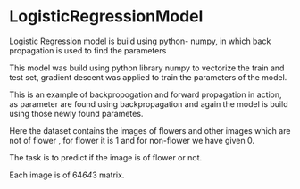 # LogisticRegressionModel
Logistic Regression model is build using python- numpy, in which back propagation is used to find the parameters 

This model was build using python library numpy to vectorize the train and test set, gradient descent was applied to train the parameters of the model.

This is an example of backpropogation and forward propagation in action, as parameter are found using backpropagation and again the model is build using those newly found parametes. 

Here the dataset contains the images of flowers and other images which are not of flower , for flower it is 1 and for non-flower we have given 0.

The task is to predict if the image is of flower or not. 

Each image is of 64*64*3 matrix.

